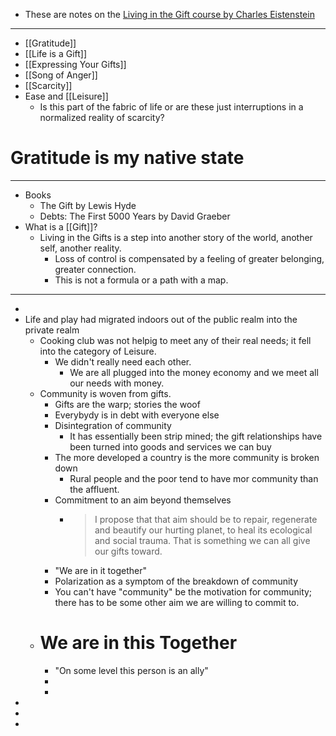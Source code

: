 - These are notes on the [Living in the Gift course by Charles Eistenstein](https://charleseisenstein.org/courses/living-in-the-gift)
- ---
- [[Gratitude]]
- [[Life is a Gift]]
- [[Expressing Your Gifts]]
- [[Song of Anger]]
- [[Scarcity]]
- Ease and [[Leisure]]
	- Is this part of the fabric of life or are these just interruptions in a normalized reality of scarcity?
# Gratitude is my native state
- ---
- Books
	- The Gift by Lewis Hyde
	- Debts: The First 5000 Years by David Graeber
- What is a [[Gift]]?
	- Living in the Gifts is a step into another story of the world, another self, another reality.
		- Loss of control is compensated by a feeling of greater belonging, greater connection.
		- This is not a formula or a path with a map.
- ---
-
- Life and play had migrated indoors out of the public realm into the private realm
	- Cooking club was not helpig to meet any of their real needs; it fell into the category of Leisure.
		- We didn't really need each other.
			- We are all plugged into the money economy and we meet all our needs with money.
	- Community is woven from gifts.
		- Gifts are the warp; stories the woof
		- Everybydy is in debt with everyone else
		- Disintegration of community
			- It has essentially been strip mined; the gift relationships have been turned into goods and services we can buy
		- The more developed a country is the more community is broken down
			- Rural people and the poor tend to have mor community than the affluent.
		- Commitment to an aim beyond themselves
			- > I propose that that aim should be to repair, regenerate and beautify our hurting planet, to heal its ecological and social trauma. That is something we can all give our gifts toward.
		- "We are in it together"
		- Polarization as a symptom of the breakdown of community
		- You can't have "community" be the motivation for community; there has to be some other aim we are willing to commit to.
	- # We are in this Together
		- "On some level this person is an ally"
		-
		-
-
-
-